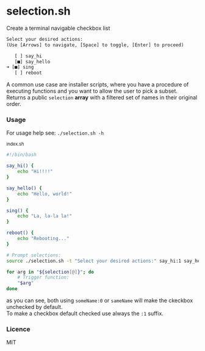# selection.sh
Create a terminal navigable checkbox list

```txt
Select your desired actions:
(Use [Arrows] to navigate, [Space] to toggle, [Enter] to proceed)

   [ ] say_hi
   [■] say_hello
➜ [■] sing
   [ ] reboot
```

A common use case are installer scripts, where you have a procedure of executing functions and you want to allow the user to pick a subset.  
Returns a public `selection` **array** with a filtered set of names in their original order.

### Usage

For usage help see: `./selection.sh -h`

<sub>index.sh</sub>
```sh
#!/bin/bash

say_hi() {
    echo "Hi!!!!"
}

say_hello() {
    echo "Hello, world!"
}

sing() {
    echo "La, la-la la!"
}

reboot() {
    echo "Rebooting..."
}

# Prompt selections:
source ./selection.sh -t "Select your desired actions:" say_hi:1 say_hello:1 sing:0 reboot

for arg in "${selection[@]}"; do
    # Trigger function:
    "$arg"
done
```

as you can see, both using `someName:0` or `sameName` will make the ckeckbox unchecked by default.  
To make a checkbox default checked use always the `:1` suffix.

### Licence

MIT
